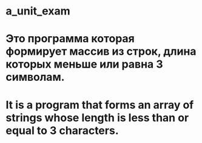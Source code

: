 # a_unit_exam
# Это программа которая формирует массив из строк, длина которых меньше или равна 3 символам.
# It is a program that forms an array of strings whose length is less than or equal to 3 characters.